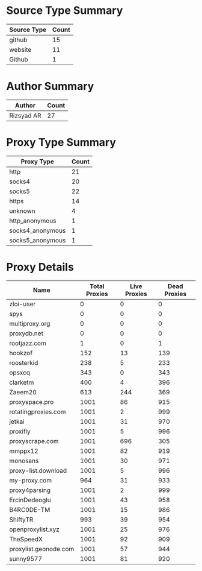 # Source Type Summary

| Source Type | Count |
|-------------|-------|
| github | 15 |
| website | 11 |
| Github | 1 |


# Author Summary

| Author | Count |
|--------|-------|
| Rizsyad AR | 27 |


# Proxy Type Summary

| Proxy Type | Count |
|------------|-------|
| http | 21 |
| socks4 | 20 |
| socks5 | 22 |
| https | 14 |
| unknown | 4 |
| http_anonymous | 1 |
| socks4_anonymous | 1 |
| socks5_anonymous | 1 |


# Proxy Details

| Name | Total Proxies | Live Proxies | Dead Proxies |
|------|---------------|--------------|---------------|
| zloi-user | 0 | 0 | 0 |
| spys | 0 | 0 | 0 |
| multiproxy.org | 0 | 0 | 0 |
| proxydb.net | 0 | 0 | 0 |
| rootjazz.com | 1 | 0 | 1 |
| hookzof | 152 | 13 | 139 |
| roosterkid | 238 | 5 | 233 |
| opsxcq | 343 | 0 | 343 |
| clarketm | 400 | 4 | 396 |
| Zaeem20 | 613 | 244 | 369 |
| proxyspace.pro | 1001 | 86 | 915 |
| rotatingproxies.com | 1001 | 2 | 999 |
| jetkai | 1001 | 31 | 970 |
| proxifly | 1001 | 5 | 996 |
| proxyscrape.com | 1001 | 696 | 305 |
| mmppx12 | 1001 | 82 | 919 |
| monosans | 1001 | 30 | 971 |
| proxy-list.download | 1001 | 5 | 996 |
| my-proxy.com | 964 | 31 | 933 |
| proxy4parsing | 1001 | 2 | 999 |
| ErcinDedeoglu | 1001 | 43 | 958 |
| B4RC0DE-TM | 1001 | 15 | 986 |
| ShiftyTR | 993 | 39 | 954 |
| openproxylist.xyz | 1001 | 25 | 976 |
| TheSpeedX | 1001 | 92 | 909 |
| proxylist.geonode.com | 1001 | 57 | 944 |
| sunny9577 | 1001 | 81 | 920 |
